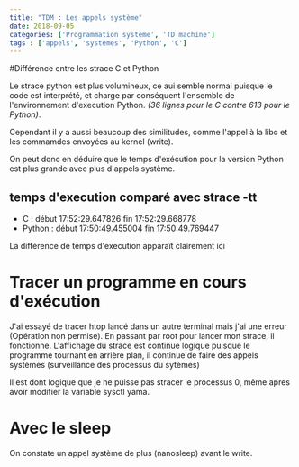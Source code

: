 ```yaml
---
title: "TDM : Les appels système"
date: 2018-09-05
categories: ['Programmation système', 'TD machine']
tags : ['appels', 'systèmes', 'Python', 'C']
---
```


#Différence entre les strace C et Python

Le strace python est plus volumineux, ce aui semble normal puisque le code est
interprété, et charge par conséquent l'ensemble de l'environnement d'execution
Python. *(36 lignes pour le C contre 613 pour le Python)*.

Cependant il y a aussi beaucoup des similitudes, comme l'appel à la libc et les
commamdes envoyées au kernel (write).

On peut donc en déduire que le temps d'exécution pour la version Python est plus
grande avec plus d'appels système.

## temps d'execution comparé avec strace -tt

 - C : début 17:52:29.647826 fin 17:52:29.668778 
 - Python : début 17:50:49.455004 fin 17:50:49.769447

La différence de temps d'execution apparaît clairement ici

# Tracer un programme en cours d'exécution

J'ai essayé de tracer htop lancé dans un autre terminal mais j'ai une erreur
(Opération non permise). En passant par root pour lancer mon strace, il
fonctionne. L'affichage du strace est continue logique puisque le programme
tournant en arrière plan, il continue de faire des appels systèmes (surveillance
des processus du sytèmes)

Il est dont logique que je ne puisse pas stracer le processus 0, même apres
avoir modifier la variable sysctl yama.

# Avec le sleep

On constate un appel système de plus (nanosleep) avant le write.

